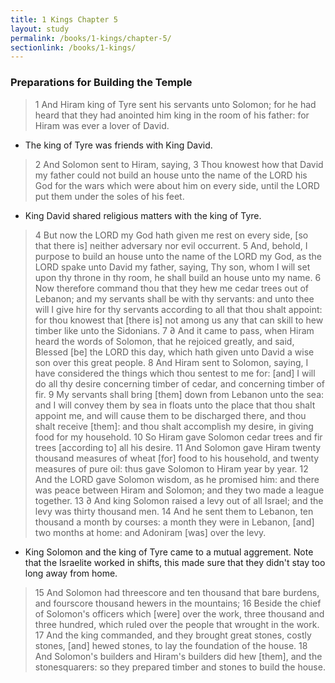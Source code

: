 ```yaml
---
title: 1 Kings Chapter 5
layout: study
permalink: /books/1-kings/chapter-5/
sectionlink: /books/1-kings/
---
```


### Preparations for Building the Temple

> 1 And Hiram king of Tyre sent his servants unto Solomon; for he had heard that they had anointed him king in the room of his father: for Hiram was ever a lover of David.

* The king of Tyre was friends with King David.

> 2 And Solomon sent to Hiram, saying,
> 3 Thou knowest how that David my father could not build an house unto the name of the LORD his God for the wars which were about him on every side, until the LORD put them under the soles of his feet.

* King David shared religious matters with the king of Tyre.

> 4 But now the LORD my God hath given me rest on every side, [so that there is] neither adversary nor evil occurrent.
> 5 And, behold, I purpose to build an house unto the name of the LORD my God, as the LORD spake unto David my father, saying, Thy son, whom I will set upon thy throne in thy room, he shall build an house unto my name.
> 6 Now therefore command thou that they hew me cedar trees out of Lebanon; and my servants shall be with thy servants: and unto thee will I give hire for thy servants according to all that thou shalt appoint: for thou knowest that [there is] not among us any that can skill to hew timber like unto the Sidonians.
> 7 ∂ And it came to pass, when Hiram heard the words of Solomon, that he rejoiced greatly, and said, Blessed [be] the LORD this day, which hath given unto David a wise son over this great people.
> 8 And Hiram sent to Solomon, saying, I have considered the things which thou sentest to me for: [and] I will do all thy desire concerning timber of cedar, and concerning timber of fir.
> 9 My servants shall bring [them] down from Lebanon unto the sea: and I will convey them by sea in floats unto the place that thou shalt appoint me, and will cause them to be discharged there, and thou shalt receive [them]: and thou shalt accomplish my desire, in giving food for my household.
> 10 So Hiram gave Solomon cedar trees and fir trees [according to] all his desire.
> 11 And Solomon gave Hiram twenty thousand measures of wheat [for] food to his household, and twenty measures of pure oil: thus gave Solomon to Hiram year by year.
> 12 And the LORD gave Solomon wisdom, as he promised him: and there was peace between Hiram and Solomon; and they two made a league together.
> 13 ∂ And king Solomon raised a levy out of all Israel; and the levy was thirty thousand men.
> 14 And he sent them to Lebanon, ten thousand a month by courses: a month they were in Lebanon, [and] two months at home: and Adoniram [was] over the levy.

* King Solomon and the king of Tyre came to a mutual aggrement. Note that the
Israelite worked in shifts, this made sure that they didn't stay too long away
from home.

> 15 And Solomon had threescore and ten thousand that bare burdens, and fourscore thousand hewers in the mountains;
> 16 Beside the chief of Solomon's officers which [were] over the work, three thousand and three hundred, which ruled over the people that wrought in the work.
> 17 And the king commanded, and they brought great stones, costly stones, [and] hewed stones, to lay the foundation of the house.
> 18 And Solomon's builders and Hiram's builders did hew [them], and the stonesquarers: so they prepared timber and stones to build the house.
